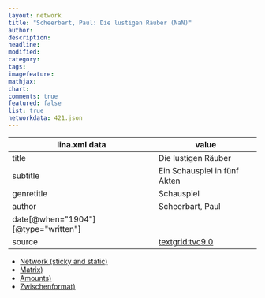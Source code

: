 ```yaml
---
layout: network
title: "Scheerbart, Paul: Die lustigen Räuber (NaN)"
author:
description:
headline:
modified:
category:
tags:
imagefeature: 
mathjax: 
chart: 
comments: true
featured: false
list: true
networkdata: 421.json
---
```

lina.xml data  | value
------------- | -------------
title|Die lustigen Räuber
subtitle|Ein Schauspiel in fünf Akten
genretitle|Schauspiel
author|Scheerbart, Paul
date[@when="1904"][@type="written"]|
source|[textgrid:tvc9.0](https://textgridlab.org/1.0/tgcrud-public/rest/textgrid:tvc9.0/data)



* [Network (sticky and static)](/linas/network421)
* [Matrix)](/linas/matrix421)
* [Amounts)](/linas/amount421)
* [Zwischenformat)](/linas/lina421 )
